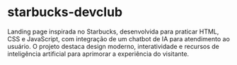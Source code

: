 # starbucks-devclub
Landing page inspirada no Starbucks, desenvolvida para praticar HTML, CSS e JavaScript, com integração de um chatbot de IA para atendimento ao usuário. O projeto destaca design moderno, interatividade e recursos de inteligência artificial para aprimorar a experiência do visitante.
